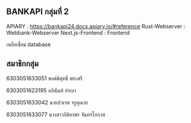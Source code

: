 
## BANKAPI กลุ่มที่ 2
APIARY           : https://bankapi24.docs.apiary.io/#reference
Rust-Webserver   : Webbank-Webserver
Next.js-Frontend : Frontend

เหลือเชื่อม database

## สมาชิกกลุ่ม

6303051633051 พงศ์พิสุทธิ์ พระศรี

6303051623195 อภินันท์ อำเบา

6303051633042 นายปวเรศ จรูญฉาย

6303051633077 นางสาวกิติยาพร จันทรโอภาส
